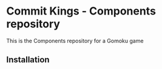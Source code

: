 # Commit Kings - Components repository


This is the Components repository for a Gomoku game

## Installation
